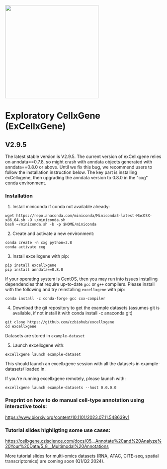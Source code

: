<img src="./cellxgene-logo.png" width="300">

# Exploratory CellxGene (ExCellxGene)


## V2.9.5
The latest stable version is V2.9.5. The current version of exCellxgene relies on anndata==0.7.8, so might crash with anndata objects generated with anndata==0.8.0 or above. Until we fix this bug, we recommend users to follow the installation instruction below. The key part is installing exCellxgene, then upgrading the anndata version to 0.8.0 in the "cxg" conda environment.

### Installation

1. Install miniconda if conda not available already:

```
wget https://repo.anaconda.com/miniconda/Miniconda3-latest-MacOSX-x86_64.sh -O ~/miniconda.sh
bash ~/miniconda.sh -b -p $HOME/miniconda
```

2. Create and activate a new environment:

```
conda create -n cxg python=3.8
conda activate cxg
```

3. Install excellxgene with pip:
```
pip install excellxgene
pip install anndata==0.8.0
```

If your operating system is CentOS, then you may run into issues installing dependencies that require up-to-date `gcc` or `g++` compilers. Please install with the following and try reinstalling `excellxgene` with pip:
```
conda install -c conda-forge gcc cxx-compiler
```

4. Download the git repository to get the example datasets (assumes git is available, if not install it with conda install -c anaconda git)
```
git clone https://github.com/czbiohub/excellxgene
cd excellxgene
```
Datasets are stored in `example-dataset`

5. Launch excellxgene with:
```
excellxgene launch example-dataset
```


This should launch an excellxgene session with all the datasets in example-datasets/ loaded in.

If you're running excellxgene remotely, please launch with:
```
excellxgene launch example-datasets --host 0.0.0.0
```

### Preprint on how to do manual cell-type annotation using interactive tools: 
https://www.biorxiv.org/content/10.1101/2023.07.11.548639v1

### Tutorial slides highligting some use cases:
https://cellxgene.cziscience.com/docs/05__Annotate%20and%20Analyze%20Your%20Data/5_8__Multimodal%20Annotations

More tutorial slides for multi-omics datasets (RNA, ATAC, CITE-seq, spatial transcriptomics) are coming soon (Q1/Q2 2024).
